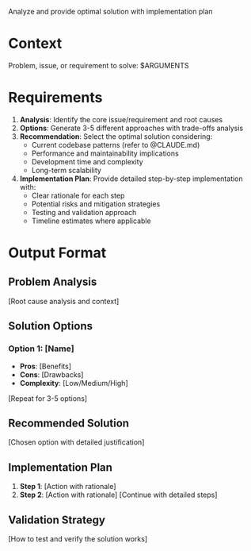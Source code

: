 Analyze and provide optimal solution with implementation plan

# Context
Problem, issue, or requirement to solve:
$ARGUMENTS

# Requirements
1. **Analysis**: Identify the core issue/requirement and root causes
2. **Options**: Generate 3-5 different approaches with trade-offs analysis
3. **Recommendation**: Select the optimal solution considering:
   - Current codebase patterns (refer to @CLAUDE.md)
   - Performance and maintainability implications
   - Development time and complexity
   - Long-term scalability
4. **Implementation Plan**: Provide detailed step-by-step implementation with:
   - Clear rationale for each step
   - Potential risks and mitigation strategies
   - Testing and validation approach
   - Timeline estimates where applicable

# Output Format
## Problem Analysis
[Root cause analysis and context]

## Solution Options
### Option 1: [Name]
- **Pros**: [Benefits]
- **Cons**: [Drawbacks]
- **Complexity**: [Low/Medium/High]

[Repeat for 3-5 options]

## Recommended Solution
[Chosen option with detailed justification]

## Implementation Plan
1. **Step 1**: [Action with rationale]
2. **Step 2**: [Action with rationale]
[Continue with detailed steps]

## Validation Strategy
[How to test and verify the solution works]
